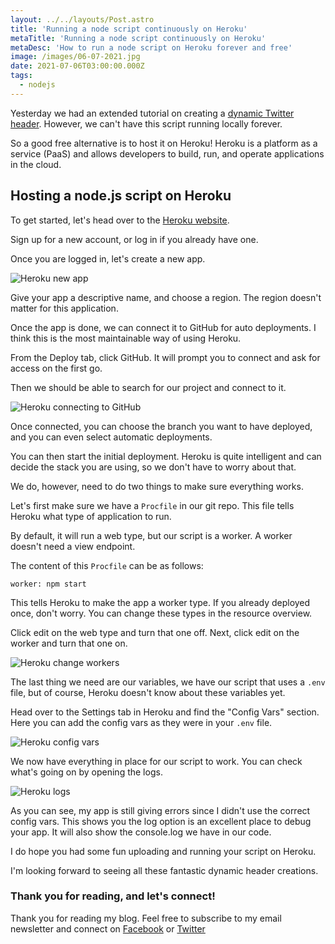 ```yaml
---
layout: ../../layouts/Post.astro
title: 'Running a node script continuously on Heroku'
metaTitle: 'Running a node script continuously on Heroku'
metaDesc: 'How to run a node script on Heroku forever and free'
image: /images/06-07-2021.jpg
date: 2021-07-06T03:00:00.000Z
tags:
  - nodejs
---
```


Yesterday we had an extended tutorial on creating a [dynamic Twitter header](https://daily-dev-tips.com/posts/how-i-made-my-twitter-header-dynamic/). However, we can't have this script running locally forever.

So a good free alternative is to host it on Heroku!
Heroku is a platform as a service (PaaS) and allows developers to build, run, and operate applications in the cloud.

## Hosting a node.js script on Heroku

To get started, let's head over to the [Heroku website](https://www.heroku.com/).

Sign up for a new account, or log in if you already have one.

Once you are logged in, let's create a new app.

![Heroku new app](https://cdn.hashnode.com/res/hashnode/image/upload/v1625030254893/aB5CO_9oR.png)

Give your app a descriptive name, and choose a region. The region doesn't matter for this application.

Once the app is done, we can connect it to GitHub for auto deployments.
I think this is the most maintainable way of using Heroku.

From the Deploy tab, click GitHub. It will prompt you to connect and ask for access on the first go.

Then we should be able to search for our project and connect to it.

![Heroku connecting to GitHub](https://cdn.hashnode.com/res/hashnode/image/upload/v1625030474265/ppIr2vPqI.png)

Once connected, you can choose the branch you want to have deployed, and you can even select automatic deployments.

You can then start the initial deployment. Heroku is quite intelligent and can decide the stack you are using, so we don't have to worry about that.

We do, however, need to do two things to make sure everything works.

Let's first make sure we have a `Procfile` in our git repo. This file tells Heroku what type of application to run.

By default, it will run a web type, but our script is a worker. A worker doesn't need a view endpoint.

The content of this `Procfile` can be as follows:

```text
worker: npm start
```

This tells Heroku to make the app a worker type.
If you already deployed once, don't worry. You can change these types in the resource overview.

Click edit on the web type and turn that one off. Next, click edit on the worker and turn that one on.

![Heroku change workers](https://cdn.hashnode.com/res/hashnode/image/upload/v1625030765319/CQG6z1oYZ.png)

The last thing we need are our variables, we have our script that uses a `.env` file, but of course, Heroku doesn't know about these variables yet.

Head over to the Settings tab in Heroku and find the "Config Vars" section.
Here you can add the config vars as they were in your `.env` file.

![Heroku config vars](https://cdn.hashnode.com/res/hashnode/image/upload/v1625030968832/_GYf57gT0.png)

We now have everything in place for our script to work.
You can check what's going on by opening the logs.

![Heroku logs](https://cdn.hashnode.com/res/hashnode/image/upload/v1625031060634/2Co0CSr8v.png)

As you can see, my app is still giving errors since I didn't use the correct config vars.
This shows you the log option is an excellent place to debug your app. It will also show the console.log we have in our code.

I do hope you had some fun uploading and running your script on Heroku.

I'm looking forward to seeing all these fantastic dynamic header creations.

### Thank you for reading, and let's connect!

Thank you for reading my blog. Feel free to subscribe to my email newsletter and connect on [Facebook](https://www.facebook.com/DailyDevTipsBlog) or [Twitter](https://twitter.com/DailyDevTips1)
